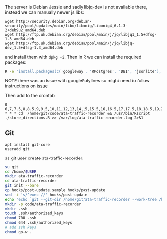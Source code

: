 The server is Debian Jessie and sadly libjq-dev is not available there, instead we can manually newer js libs:

```
wget http://security.debian.org/debian-security/pool/updates/main/libo/libonig/libonig4_6.1.3-2+deb9u2_amd64.deb
wget http://ftp.uk.debian.org/debian/pool/main/j/jq/libjq1_1.5+dfsg-1.3_amd64.deb
wget http://ftp.uk.debian.org/debian/pool/main/j/jq/libjq-dev_1.5+dfsg-1.3_amd64.deb
```

and install them with `dpkg -i`.
Then in R we can install the required packages:
```bash
R -e 'install.packages(c('googleway', 'RPostgres', 'DBI', 'jsonlite'), repos='https://cran.rstudio.com/')"
```
NOTE there was an issue with googlePolylines so might need to follow instructions on [issue](https://github.com/SymbolixAU/googlePolylines/issues/50)

Then add to the crontab

```
0 6,7,7.5,8,8.5,9,9.5,10,11,12,13,14,15,15.5,16,16.5,17,17.5,18,18.5,19,20,21 * * * cd  /home/git/code/ata-traffic-recorder && /usr/bin/Rscript ./store_directions.R >> /var/log/ata-traffic-recorder.log 2>&1
```

## Git

```
apt install git-core
useradd git
```

as git user create ata-traffic-recorder:
```bash
su git
cd /home/$USER
mkdir ata-traffic-recorder
cd ata-traffic-recorder
git init --bare
cp hooks/post-update.sample hooks/post-update
sed -i 's/^exec //' hooks/post-update
echo 'echo `git --git-dir /home/git/ata-traffic-recorder --work-tree /home/git/code/ata-traffic-recorder checkout main -f`' >> hooks/post-update
mkdir -p code/ata-traffic-recorder
mkdir .ssh
touch .ssh/authorized_keys
chmod 700 .ssh
chmod 644 .ssh/authorized_keys
# add ssh keys
chmod go-w .
```
